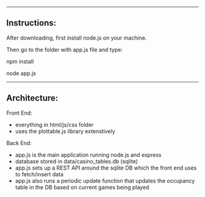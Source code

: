 --------------
Instructions:
--------------
After downloading, first install node.js on your machine. 

Then go to the folder with app.js file and type:

npm install

node app.js

-------------
Architecture:
-------------

Front End: 

- everything in html/js/css folder
- uses the plottable.js library extenstively

Back End: 

- app.js is the main application running node.js and express 
- database stored in data/casino_tables.db (sqlite)
- app.js sets up a REST API around the sqlite DB which the front end uses to fetch/insert data
- app.js also runs a periodic update function that updates the occupancy table in the DB based on current games being played


